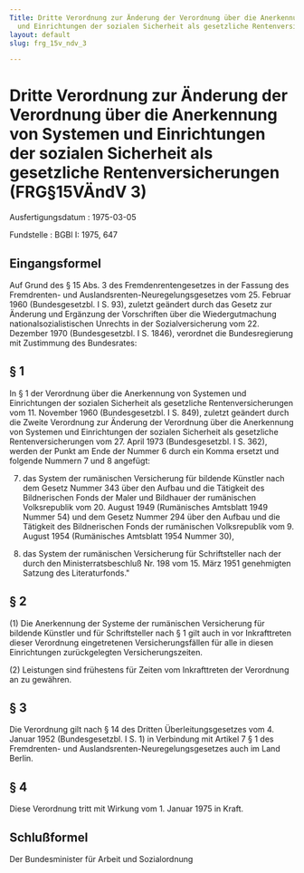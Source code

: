 ```yaml
---
Title: Dritte Verordnung zur Änderung der Verordnung über die Anerkennung von Systemen
  und Einrichtungen der sozialen Sicherheit als gesetzliche Rentenversicherungen
layout: default
slug: frg_15v_ndv_3

---
```


# Dritte Verordnung zur Änderung der Verordnung über die Anerkennung von Systemen und Einrichtungen der sozialen Sicherheit als gesetzliche Rentenversicherungen (FRG§15VÄndV 3)

Ausfertigungsdatum
:   1975-03-05

Fundstelle
:   BGBl I: 1975, 647



## Eingangsformel

Auf Grund des § 15 Abs. 3 des Fremdenrentengesetzes in der Fassung des
Fremdrenten- und Auslandsrenten-Neuregelungsgesetzes vom 25. Februar
1960 (Bundesgesetzbl. I S. 93), zuletzt geändert durch das Gesetz zur
Änderung und Ergänzung der Vorschriften über die Wiedergutmachung
nationalsozialistischen Unrechts in der Sozialversicherung vom 22.
Dezember 1970 (Bundesgesetzbl. I S. 1846), verordnet die
Bundesregierung mit Zustimmung des Bundesrates:


## § 1

In § 1 der Verordnung über die Anerkennung von Systemen und
Einrichtungen der sozialen Sicherheit als gesetzliche
Rentenversicherungen vom 11. November 1960 (Bundesgesetzbl. I S. 849),
zuletzt geändert durch die Zweite Verordnung zur Änderung der
Verordnung über die Anerkennung von Systemen und Einrichtungen der
sozialen Sicherheit als gesetzliche Rentenversicherungen vom 27. April
1973 (Bundesgesetzbl. I S. 362), werden der Punkt am Ende der Nummer 6
durch ein Komma ersetzt und folgende Nummern 7 und 8 angefügt:

7.  das System der rumänischen Versicherung für bildende Künstler nach dem
    Gesetz Nummer 343 über den Aufbau und die Tätigkeit des Bildnerischen
    Fonds der Maler und Bildhauer der rumänischen Volksrepublik vom 20.
    August 1949 (Rumänisches Amtsblatt 1949 Nummer 54) und dem Gesetz
    Nummer 294 über den Aufbau und die Tätigkeit des Bildnerischen Fonds
    der rumänischen Volksrepublik vom 9. August 1954 (Rumänisches
    Amtsblatt 1954 Nummer 30),


8.  das System der rumänischen Versicherung für Schriftsteller nach der
    durch den Ministerratsbeschluß Nr. 198 vom 15. März 1951 genehmigten
    Satzung des Literaturfonds."





## § 2

(1) Die Anerkennung der Systeme der rumänischen Versicherung für
bildende Künstler und für Schriftsteller nach § 1 gilt auch in vor
Inkrafttreten dieser Verordnung eingetretenen Versicherungsfällen für
alle in diesen Einrichtungen zurückgelegten Versicherungszeiten.

(2) Leistungen sind frühestens für Zeiten vom Inkrafttreten der
Verordnung an zu gewähren.


## § 3

Die Verordnung gilt nach § 14 des Dritten Überleitungsgesetzes vom 4.
Januar 1952 (Bundesgesetzbl. I S. 1) in Verbindung mit Artikel 7 § 1
des Fremdrenten- und Auslandsrenten-Neuregelungsgesetzes auch im Land
Berlin.


## § 4

Diese Verordnung tritt mit Wirkung vom 1. Januar 1975 in Kraft.


## Schlußformel

Der Bundesminister für Arbeit und Sozialordnung


